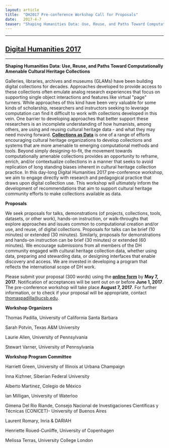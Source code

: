 ```yaml
---
layout: article
title:  "DH2017 Pre-conference Workshop Call for Proposals"
date:   2017-4-7 
teaser: "Shaping Humanities Data: Use, Reuse, and Paths Toward Computationally Amenable Cultural Heritage Collections"
---
```

---
[Digital Humanities 2017](https://dh2017.adho.org/)
---
---

**Shaping Humanities Data: Use, Reuse, and Paths Toward Computationally Amenable Cultural Heritage Collections**

Galleries, libraries, archives and museums (GLAMs) have been building digital collections for decades. Approaches developed to provide access to these collections often emulate analog research experiences that focus on supporting single object interactions and features like virtual "page" turners. While approaches of this kind have been very valuable for some kinds of scholarship, researchers and instructors seeking to leverage computation can find it difficult to work with collections developed in this vein. One barrier to developing approaches that better support these researchers is an incomplete understanding of how humanists, among others, are using and reusing cultural heritage data - and what they may need moving forward. [**Collections as Data**](https://collectionsasdata.github.io/) is one of a range of efforts encouraging cultural heritage organizations to develop collections and systems that are more amenable to emerging computational methods and tools. Beyond simply designing-to-fit, the movement towards computationally amenable collections provides an opportunity to  reframe, enrich, and/or contextualize collections in a manner that seeks to avoid replication of long standing biases inherent in cultural heritage collection practice. In this day-long Digital Humanities 2017 pre-conference workshop, we aim to engage directly with research and pedagogical practice that draws upon digital collection use. This workshop will ultimately inform the development of recommendations that aim to support cultural heritage community efforts to make collections available as data.

**Proposals** 

We seek proposals for talks, demonstrations (of projects, collections, tools, datasets, or other work), hands-on instruction, or walk-throughs that explore approaches and issues common to computational creation and/or use, and reuse, of digital collections. Proposals for talks can be brief (10 minutes) or extended (30 minutes). Similarly, proposals for demonstrations and hands-on instruction can be brief (30 minutes) or extended (60 minutes). We encourage submissions from all members of the DH community engaged with cultural heritage collection data, whether using data, preparing and stewarding data, or designing interfaces that enable discovery and access. We are invested in developing a program that reflects the international scope of DH work.

Please submit your proposal (300 words) using the [**online form**](https://docs.google.com/forms/d/e/1FAIpQLSdclk_cCq8bXc5R5iEYFqiksCQrjm1b-5WPOKReglWk6plhQg/viewform?usp=sf_link) by **May 7, 2017**. Notification of acceptances will be sent out on or before **June 1, 2017**. The pre-conference workshop will take place **August 7, 2017**. For further information, or to check if your proposal will be appropriate, contact thomaspadilla@ucsb.edu. 

**Workshop Organizers** 

Thomas Padilla, University of California Santa Barbara

Sarah Potvin, Texas A&M University

Laurie Allen, University of Pennsylvania

Stewart Varner, University of Pennsylvania

**Workshop Program Committee**

Harriett Green, University of Illinois at Urbana Champaign

Inna Kizhner, Siberian Federal University

Alberto Martinez, Colegio de México

Ian Milligan, University of Waterloo

Gimena Del Rio Riande, Consejo Nacional de Investigaciones Científicas y Técnicas (CONICET)- University of Buenos Aires

Laurent Romary, Inria & DARIAH

Henriette Roued-Cunliffe, University of Copenhagen 

Melissa Terras, University College London
